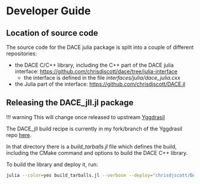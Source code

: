 # Developer Guide

## Location of source code

The source code for the DACE julia package is split into a couple of different repositories:

- the DACE C/C++ library, including the C++ part of the DACE julia interface: https://github.com/chrisdjscott/dace/tree/julia-interface
  - the interface is defined in the file *interfaces/julia/dace_julia.cxx*
- the Julia part of the interface: https://github.com/chrisdjscott/DACE.jl

## Releasing the DACE\_jll.jl package

!!! warning
    This will change once released to upstream [Yggdrasil](https://github.com/JuliaPackaging/Yggdrasil)

The DACE\_jll build recipe is currently in my fork/branch of the Yggdrasil repo
[here](https://github.com/chrisdjscott/Yggdrasil/blob/dace/D/DACE/build_tarballs.jl).

In that directory there is a *build\_tarballs.jl* file which defines the build, including the CMake command
and options to build the DACE C++ library.

To build the library and deploy it, run:

```sh
julia --color=yes build_tarballs.jl --verbose --deploy="chrisdjscott/DACE_jll.jl"
```
